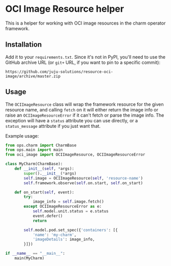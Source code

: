 # OCI Image Resource helper

This is a helper for working with OCI image resources in the charm operator
framework.

## Installation

Add it to your `requirements.txt`.  Since it's not in PyPI, you'll need to use
the GitHub archive URL (or `git+` URL, if you want to pin to a specific commit):

```
https://github.com/juju-solutions/resource-oci-image/archive/master.zip
```

## Usage

The `OCIImageResource` class will wrap the framework resource for the given
resource name, and calling `fetch` on it will either return the image info
or raise an `OCIImageResourceError` if it can't fetch or parse the image
info. The exception will have a `status` attribute you can use directly,
or a `status_message` attribute if you just want that.

Example usage:

```python
from ops.charm import CharmBase
from ops.main import main
from oci_image import OCIImageResource, OCIImageResourceError

class MyCharm(CharmBase):
    def __init__(self, *args):
        super().__init__(*args)
        self.image = OCIImageResource(self, 'resource-name')
        self.framework.observe(self.on.start, self.on_start)

    def on_start(self, event):
        try:
            image_info = self.image.fetch()
        except OCIImageResourceError as e:
            self.model.unit.status = e.status
            event.defer()
            return

        self.model.pod.set_spec({'containers': [{
            'name': 'my-charm',
            'imageDetails': image_info,
        }]})

if __name__ == "__main__":
    main(MyCharm)
```
